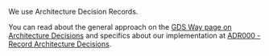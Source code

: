 We use Architecture Decision Records. 

You can read about the general approach on the [GDS Way page on Architecture Decisions](https://gds-way.cloudapps.digital/standards/architecture-decisions.html) and specifics about our implementation at [ADR000 - Record Architecture Decisions](https://github.com/alphagov/cifu/blob/main/ADR/ADR000-record-architecture-decisions.md).
